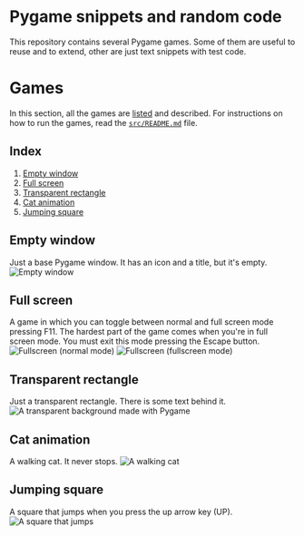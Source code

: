 # Pygame snippets and random code
This repository contains several Pygame games. Some of them are
useful to reuse and to extend, other are just text snippets with test
code.
# Games
In this section, all the games are [listed](#index) and described. For
instructions on how to run the games, read the
[`src/README.md`](https://notabug.org/src/README.md) file.
## Index
1. [Empty window](#empty-window)
2. [Full screen](#full-screen)
3. [Transparent rectangle](#transparent-rectangle)
4. [Cat animation](#cat-animation)
5. [Jumping square](#jumping-square)

## Empty window
Just a base Pygame window. It has an icon and a title, but it's empty.
![Empty window](https://notabug.org/jorgesumle/pygame_stuff/raw/master/snapshots/empty_window.png)
## Full screen
A game in which you can toggle between normal and full screen mode
pressing F11. The hardest part of the game comes when you're in full
screen mode. You must exit this mode pressing the Escape button.
![Fullscreen (normal mode)](https://notabug.org/jorgesumle/pygame_stuff/raw/master/snapshots/full_screen-%28normal_mode%29.png)
![Fullscreen (fullscreen mode)](https://notabug.org/jorgesumle/pygame_stuff/raw/master/snapshots/full_screen-%28full_screen_%20mode%29.png)
## Transparent rectangle
Just a transparent rectangle. There is some text behind it.
![A transparent background made with Pygame](https://notabug.org/jorgesumle/pygame_stuff/raw/master/snapshots/transparent_rectangle.png)
## Cat animation
A walking cat. It never stops.
![A walking cat](https://notabug.org/jorgesumle/pygame_stuff/raw/master/snapshots/cat_animation.gif)
## Jumping square
A square that jumps when you press the up arrow key (UP).
![A square that jumps](https://notabug.org/jorgesumle/pygame_stuff/raw/master/snapshots/jumping_square.gif)

